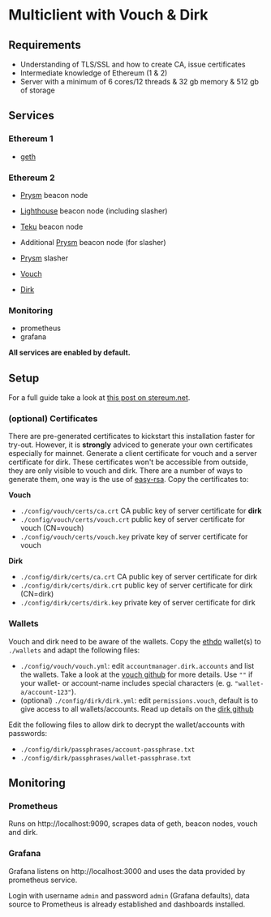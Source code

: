 # Multiclient with Vouch & Dirk

## Requirements
* Understanding of TLS/SSL and how to create CA, issue certificates
* Intermediate knowledge of Ethereum (1 & 2)
* Server with a minimum of 6 cores/12 threads & 32 gb memory & 512 gb of storage

## Services

### Ethereum 1
* [geth](https://github.com/ethereum/go-ethereum)

### Ethereum 2
* [Prysm](https://github.com/prysmaticlabs/prysm) beacon node
* [Lighthouse](https://github.com/sigp/lighthouse) beacon node (including slasher)
* [Teku](https://github.com/ConsenSys/teku) beacon node


* Additional [Prysm](https://github.com/prysmaticlabs/prysm) beacon node (for slasher)
* [Prysm](https://github.com/prysmaticlabs/prysm) slasher


* [Vouch](https://github.com/attestantio/vouch)
* [Dirk](https://github.com/attestantio/dirk)

### Monitoring
* prometheus
* grafana

**All services are enabled by default.**

## Setup

For a full guide take a look at [this post on stereum.net](https://stereum.net/stake-on-multiple-clients/).

### (optional) Certificates
There are pre-generated certificates to kickstart this installation faster for try-out. However, it is **strongly** adviced to generate your own certificates especially for mainnet. Generate a client certificate for vouch and a server certificate for dirk. These certificates won't be accessible from outside, they are only visible to vouch and dirk. There are a number of ways to generate them, one way is the use of [easy-rsa](https://help.endian.com/hc/en-us/articles/360009201753-How-to-generate-and-import-CA-Server-and-Client-certificates-from-an-external-host). Copy the certificates to:

**Vouch**
* `./config/vouch/certs/ca.crt` CA public key of server certificate for **dirk**
* `./config/vouch/certs/vouch.crt` public key of server certificate for vouch (CN=vouch)
* `./config/vouch/certs/vouch.key` private key of server certificate for vouch

**Dirk**
* `./config/dirk/certs/ca.crt` CA public key of server certificate for dirk
* `./config/dirk/certs/dirk.crt` public key of server certificate for dirk (CN=dirk)
* `./config/dirk/certs/dirk.key` private key of server certificate for dirk

### Wallets
Vouch and dirk need to be aware of the wallets. Copy the [ethdo](https://github.com/wealdtech/ethdo) wallet(s) to `./wallets` and adapt the following files:
* `./config/vouch/vouch.yml`: edit `accountmanager.dirk.accounts` and list the wallets. Take a look at the [vouch github](https://github.com/attestantio/vouch/blob/master/docs/accountmanager.md#accounts) for more details. Use `""` if your wallet- or account-name includes special characters (e. g. `"wallet-a/account-123"`).
* (optional) `./config/dirk/dirk.yml`: edit `permissions.vouch`, default is to give access to all wallets/accounts. Read up details on the [dirk github](https://github.com/attestantio/dirk/blob/master/docs/permissions.md)

Edit the following files to allow dirk to decrypt the wallet/accounts with passwords:
* `./config/dirk/passphrases/account-passphrase.txt`
* `./config/dirk/passphrases/wallet-passphrase.txt`

## Monitoring

### Prometheus
Runs on http://localhost:9090, scrapes data of geth, beacon nodes, vouch and dirk.

### Grafana
Grafana listens on http://localhost:3000 and uses the data provided by prometheus service.

Login with username `admin` and password `admin` (Grafana defaults), data source to Prometheus is already established and dashboards installed.
